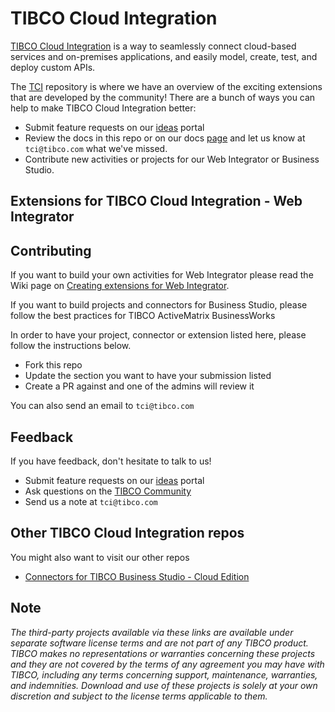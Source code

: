 # TIBCO Cloud Integration

[TIBCO Cloud Integration](https://www.tibco.com/products/tibco-cloud-integration) is a way to seamlessly connect cloud-based services and on-premises applications, and easily model, create, test, and deploy custom APIs.

The [TCI](https://github.com/TIBCOSoftware/tci) repository is where we have an overview of the exciting extensions that are developed by the community! There are a bunch of ways you can help to make TIBCO Cloud Integration better:

* Submit feature requests on our [ideas](https://ideas.tibco.com/?project=TCI) portal
* Review the docs in this repo or on our docs [page](https://integration.cloud.tibco.com/docs/index.html) and let us know at `tci@tibco.com` what we've missed.
* Contribute new activities or projects for our Web Integrator or Business Studio.

## Extensions for TIBCO Cloud Integration - Web Integrator


## Contributing
If you want to build your own activities for Web Integrator please read the Wiki page on [Creating extensions for Web Integrator](https://github.com/TIBCOSoftware/tci/wiki).

If you want to build projects and connectors for Business Studio, please follow the best practices for TIBCO ActiveMatrix BusinessWorks

In order to have your project, connector or extension listed here, please follow the instructions below.
* Fork this repo
* Update the section you want to have your submission listed
* Create a PR against and one of the admins will review it

You can also send an email to `tci@tibco.com`

## Feedback
If you have feedback, don't hesitate to talk to us!

* Submit feature requests on our [ideas](https://ideas.tibco.com/?project=TCI) portal
* Ask questions on the [TIBCO Community](https://community.tibco.com/answers/product/344006)
* Send us a note at `tci@tibco.com`

## Other TIBCO Cloud Integration repos
You might also want to visit our other repos
* [Connectors for TIBCO Business Studio - Cloud Edition](https://github.com/TIBCOSoftware/tci-studio-samples)

## Note

_The third-party projects available via these links are available under separate software license terms and are not part of any TIBCO product. TIBCO makes no representations or warranties concerning these projects and they are not covered by the terms of any agreement you may have with TIBCO, including any terms concerning support, maintenance, warranties, and indemnities.  Download and use of these projects is solely at your own discretion and subject to the license terms applicable to them._